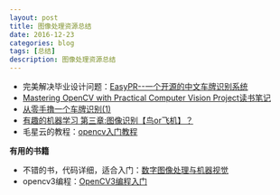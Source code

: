 ```yaml
---
layout: post
title: 图像处理资源总结
date: 2016-12-23
categories: blog
tags: [总结]
description: 图像处理资源总结
---
```


- 完美解决毕业设计问题：[EasyPR--一个开源的中文车牌识别系统](http://www.cnblogs.com/subconscious/p/3979988.html)     
- [Mastering OpenCV with Practical Computer Vision Project读书笔记](http://blog.csdn.net/jinshengtao/article/details/17883075/)  
- [从零手撸一个车牌识别(1)](https://zhuanlan.zhihu.com/p/21736960)
- [有趣的机器学习 第三章:图像识别【鸟or飞机】？](https://zhuanlan.zhihu.com/p/24524583)
- 毛星云的教程：[opencv入门教程](http://blog.csdn.net/column/details/opencv-tutorial.html)

**有用的书籍**    

- 不错的书，代码详细，适合入门：[数字图像处理与机器视觉](https://book.douban.com/subject/4727015/)
- opencv3编程：[OpenCV3编程入门](https://book.douban.com/subject/26320896/)
